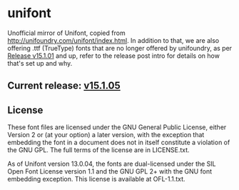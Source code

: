 # unifont

Unofficial mirror of Unifont, copied from http://unifoundry.com/unifont/index.html. In addition to that, we are also offering .ttf (TrueType) fonts that are no longer offered by unifoundry, as per [Release v15.1.01](https://github.com/multitheftauto/unifont/releases/tag/v15.1.01) and up, refer to the release post intro for details on how that's set up and why.

## Current release: [v15.1.05](https://github.com/multitheftauto/unifont/releases/tag/v15.1.05)

## License

These font files are licensed under the GNU General Public License, either Version 2 or (at your option) a later version, with the exception that embedding the font in a document does not in itself constitute a violation of the GNU GPL. The full terms of the license are in LICENSE.txt.

As of Unifont version 13.0.04, the fonts are dual-licensed under the SIL Open Font License version 1.1 and the GNU GPL 2+ with the GNU font embedding exception. This license is available at OFL-1.1.txt.
